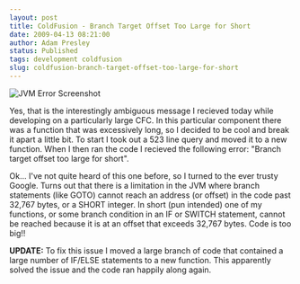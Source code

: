 ```yaml
---
layout: post
title: ColdFusion - Branch Target Offset Too Large for Short
date: 2009-04-13 08:21:00
author: Adam Presley
status: Published
tags: development coldfusion
slug: coldfusion-branch-target-offset-too-large-for-short
---
```


![JVM Error Screenshot](http://s3.amazonaws.com/www.adampresley.com/posts/jvmerror-branch-offset.jpg)

Yes, that is the interestingly ambiguous message I recieved today while
developing on a particularly large CFC. In this particular component
there was a function that was excessively long, so I decided to be cool
and break it apart a little bit. To start I took out a 523 line query
and moved it to a new function. When I then ran the code I recieved the
following error: "Branch target offset too large for short".

Ok... I've not quite heard of this one before, so I turned to the ever
trusty Google. Turns out that there is a limitation in the JVM where
branch statements (like GOTO) cannot reach an address (or offset) in the
code past 32,767 bytes, or a SHORT integer. In short (pun intended) one
of my functions, or some branch condition in an IF or SWITCH statement,
cannot be reached because it is at an offset that exceeds 32,767 bytes.
Code is too big!!

**UPDATE:** To fix this issue I moved a large branch of code that
contained a large number of IF/ELSE statements to a new function. This
apparently solved the issue and the code ran happily along again.
